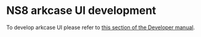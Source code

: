 # NS8 arkcase UI development

To develop arkcase UI please refer to [this section of the Developer manual](https://nethserver.github.io/ns8-core/ui/modules/#module-ui-development).
